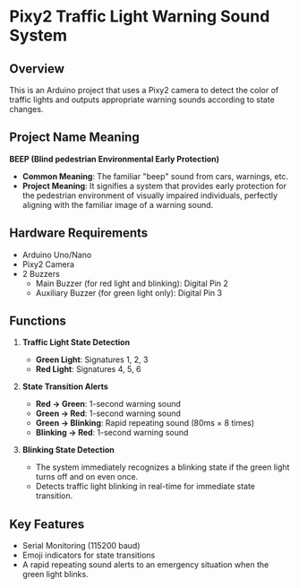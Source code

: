 # Pixy2 Traffic Light Warning Sound System

## Overview
This is an Arduino project that uses a Pixy2 camera to detect the color of traffic lights and outputs appropriate warning sounds according to state changes.

## Project Name Meaning
**BEEP (Blind pedestrian Environmental Early Protection)**
- **Common Meaning**: The familiar "beep" sound from cars, warnings, etc.
- **Project Meaning**: It signifies a system that provides early protection for the pedestrian environment of visually impaired individuals, perfectly aligning with the familiar image of a warning sound.

## Hardware Requirements
- Arduino Uno/Nano
- Pixy2 Camera
- 2 Buzzers
  - Main Buzzer (for red light and blinking): Digital Pin 2
  - Auxiliary Buzzer (for green light only): Digital Pin 3

## Functions
1.  **Traffic Light State Detection**
    - **Green Light**: Signatures 1, 2, 3
    - **Red Light**: Signatures 4, 5, 6

2.  **State Transition Alerts**
    - **Red → Green**: 1-second warning sound
    - **Green → Red**: 1-second warning sound
    - **Green → Blinking**: Rapid repeating sound (80ms × 8 times)
    - **Blinking → Red**: 1-second warning sound

3.  **Blinking State Detection**
    - The system immediately recognizes a blinking state if the green light turns off and on even once.
    - Detects traffic light blinking in real-time for immediate state transition.

## Key Features
- Serial Monitoring (115200 baud)
- Emoji indicators for state transitions
- A rapid repeating sound alerts to an emergency situation when the green light blinks.
